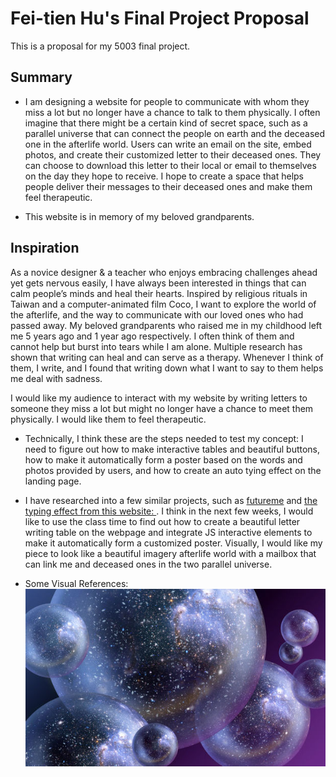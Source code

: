 # Fei-tien Hu's Final Project Proposal
This is a proposal for my 5003 final project.

## Summary  
* I am designing a website for people to communicate with whom they miss a lot but no longer have a chance to talk to them physically. I often imagine that there might be a certain kind of secret space, such as a parallel universe that can connect the people on earth and the deceased one in the afterlife world. Users can write an email on the site, embed photos, and create their customized letter to their deceased ones. They can choose to download this letter to their local or email to themselves on the day they hope to receive. I hope to create a space that helps people deliver their messages to their deceased ones and make them feel therapeutic.

* This website is in memory of my beloved grandparents.

## Inspiration

As a novice designer & a teacher who enjoys embracing challenges ahead yet gets nervous easily, I have always been interested in things that can calm people’s minds and heal their hearts. Inspired by religious rituals in Taiwan and a computer-animated film Coco, I want to explore the world of the afterlife, and the way to communicate with our loved ones who had passed away. My beloved grandparents who raised me in my childhood left me 5 years ago and 1 year ago respectively. I often think of them and cannot help but burst into tears while I am alone. Multiple research has shown that writing can heal and can serve as a therapy. Whenever I think of them, I write, and I found that writing down what I want to say to them helps me deal with sadness.

I would like my audience to interact with my website by writing letters to someone they miss a lot but might no longer have a chance to meet them physically. I would like them to feel therapeutic.

* Technically, I think these are the steps needed to test my concept: I need to figure out how to make interactive tables and beautiful buttons, how to make it automatically form a poster based on the words and photos provided by users, and how to create an auto tying effect on the landing page.

* I have researched into a few similar projects, such as [futureme](https://www.futureme.org/) and [the typing effect from this website: ](http://dataf.org/en/). I think in the next few weeks, I would like to use the class time to find out how to create a beautiful letter writing table on the webpage and integrate JS interactive elements to make it automatically form a customized poster. Visually, I would like my piece to look like a beautiful imagery afterlife world with a mailbox that can link me and deceased ones in the two parallel universe.  

* Some Visual References:
![Parallel Universe](parallelUniverse.jpg)
